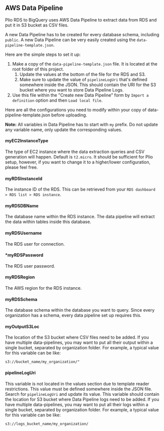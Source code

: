## AWS Data Pipeline
Plio RDS to BigQuery uses AWS Data Pipeline to extract data from RDS and put it in S3 bucket as CSV files.

A new Data Pipeline has to be created for every database schema, including `public`. A new Data Pipeline can be very easily created using the `data-pipeline-template.json`.

Here are the simple steps to set it up:
1. Make a copy of the `data-pipeline-template.json` file. It is located at the root folder of this project.
   1. Update the values at the bottom of the file for the RDS and S3.
   2. Make sure to update the value of `pipelineLogUri` that's defined somewhere inside the JSON. This should contain the URI for the S3 bucket where you want to store Data Pipeline Logs.
2. Use this file within the "Create new Data Pipeline" form by `Import a definition` option and then `Load local file`.

Here are all the configurations you need to modify within your copy of data-pipeline-template.json before uploading.

**Note:** All variables in Data Pipeline has to start with `my` prefix. Do not update any variable name, only update the corresponding values.

#### myEC2InstanceType
The type of EC2 instance where the data extraction queries and CSV generation will happen. Default is `t2.micro`. It should be sufficient for Plio setup, however, if you want to change it to a higher/lower configuration, please feel free.

#### myRDSInstanceId
The instance ID of the RDS. This can be retrieved from your `RDS dashboard > RDS list > RDS instance`.

#### myRDSDBName
The database name within the RDS instance. The data pipeline will extract the data within tables inside this database.

#### myRDSUsername
The RDS user for connection.

#### *myRDSPassword
The RDS user password.

#### myRDSRegion
The AWS region for the RDS instance.

#### myRDSSchema
The database schema within the database you want to query. Since every organization has a schema, every data pipeline set up requires this.

#### myOutputS3Loc
The location of the S3 bucket where CSV files need to be added. If you have multiple data-pipelines, you may want to put all their output within a single bucket, separated by organization folder. For example, a typical value for this variable can be like:
```
s3://bucket_name/my_organization/"
```


#### pipelineLogUri
This variable is not located in the values section due to template reader restrictions. This value must be defined somewhere inside the JSON file. Search for `pipelineLogUri` and update its value.
This variable should contain the location for S3 bucket where Data Pipeline logs need to be added. If you have multiple data-pipelines, you may want to put all their logs within a single bucket, separated by organization folder. For example, a typical value for this variable can be like:
```
s3://logs_bucket_name/my_organization/
```
